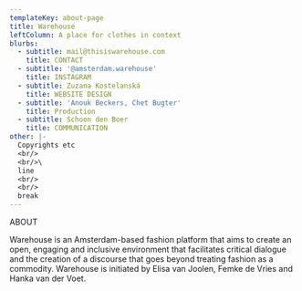 ```yaml
---
templateKey: about-page
title: Warehouse
leftColumn: A place for clothes in context
blurbs:
  - subtitle: mail@thisiswarehouse.com
    title: CONTACT
  - subtitle: '@amsterdam.warehouse'
    title: INSTAGRAM
  - subtitle: Zuzana Kostelanská
    title: WEBSITE DESIGN
  - subtitle: 'Anouk Beckers, Chet Bugter'
    title: Production
  - subtitle: Schoon den Boer
    title: COMMUNICATION
other: |-
  Copyrights etc
  <br/>
  <br/>\
  line
  <br/>
  <br/>
  break
---
```

  ABOUT

Warehouse is an Amsterdam-based fashion platform that aims to create an open, engaging and inclusive environment that facilitates critical dialogue and the creation of a discourse that goes beyond treating fashion as a commodity. Warehouse is initiated by Elisa van Joolen, Femke de Vries and Hanka van der Voet.
